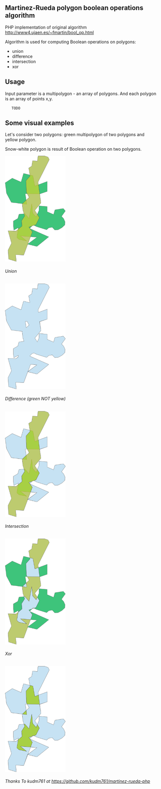 ## Martinez-Rueda polygon boolean operations algorithm
PHP implementation of original algorithm <http://www4.ujaen.es/~fmartin/bool_op.html>

Algorithm is used for computing Boolean operations on polygons:
- union
- difference
- intersection
- xor
## Usage
Input parameter is a multipolygon - an array of polygons. And each polygon is an array of points x,y.
```
   TODO
```
## Some visual examples
Let's consider two polygons: green multipolygon of two polygons and yellow polygon.

Snow-white polygon is result of Boolean operation on two polygons.

<img src="https://raw.githubusercontent.com/kudm761/kudm761.github.io/master/docs/aa_polygon_original.png" width="200">

###### Union
<img src="https://raw.githubusercontent.com/kudm761/kudm761.github.io/master/docs/aa_polygon_union.png" width="200">

###### Difference (green NOT yellow)
<img src="https://raw.githubusercontent.com/kudm761/kudm761.github.io/master/docs/aa_polygon_difference.png" width="200">

###### Intersection
<img src="https://raw.githubusercontent.com/kudm761/kudm761.github.io/master/docs/aa_polygon_intersection.png" width="200">

###### Xor
<img src="https://raw.githubusercontent.com/kudm761/kudm761.github.io/master/docs/aa_polygon_xor.png" width="200">

###### Thanks To kudm761 at https://github.com/kudm761/martinez-rueda-php
